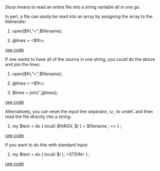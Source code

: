 <div id="wikitext">

<span id="excerpt"></span> *Slurp* means to read an entire file into a
string variable all in one go. <span id="excerptend"></span>

In perl, a file can easily be read into an array by assigning the array
to the filehandle:

<div class="vspace">

</div>

<div id="sourceblock1" class="sourceblock">

<div class="sourceblocktext">

<div class="perl">

1.  <div class="de1">

    <span class="kw3">open</span><span class="br0">(</span><span
    class="re0">\$fh</span><span class="sy0">,</span><span
    class="st0">"\<"</span><span class="sy0">,</span><span
    class="re0">\$filename</span><span class="br0">)</span><span
    class="sy0">;</span>

    </div>

2.  <div class="de1">

    <span class="re0">@lines</span> <span class="sy0">=</span> <span
    class="sy0">\<</span><span class="re0">\$fh</span><span
    class="sy0">\>;</span>

    </div>

</div>

</div>

<div class="sourceblocklink">

[raw
code](http://wiki.tamouse.org?n=Technology.PerlSlurp?action=sourceblock&num=1)

</div>

</div>

If one wants to have all of the source in one string, you could do the
above and join the lines:

<div class="vspace">

</div>

<div id="sourceblock2" class="sourceblock">

<div class="sourceblocktext">

<div class="perl">

1.  <div class="de1">

    <span class="kw3">open</span><span class="br0">(</span><span
    class="re0">\$fh</span><span class="sy0">,</span><span
    class="st0">"\<"</span><span class="sy0">,</span><span
    class="re0">\$filename</span><span class="br0">)</span><span
    class="sy0">;</span>

    </div>

2.  <div class="de1">

    <span class="re0">@lines</span> <span class="sy0">=</span> <span
    class="sy0">\<</span><span class="re0">\$fh</span><span
    class="sy0">\>;</span>

    </div>

3.  <div class="de1">

    <span class="re0">\$lines</span> <span class="sy0">=</span> <span
    class="kw3">join</span><span class="br0">(</span><span
    class="st_h">''</span><span class="sy0">,</span><span
    class="re0">@lines</span><span class="br0">)</span><span
    class="sy0">;</span>

    </div>

</div>

</div>

<div class="sourceblocklink">

[raw
code](http://wiki.tamouse.org?n=Technology.PerlSlurp?action=sourceblock&num=2)

</div>

</div>

Alternatively, you can reset the input line separator, `$/`, to undef,
and then read the file directly into a string:

<div class="vspace">

</div>

<div id="sourceblock3" class="sourceblock">

<div class="sourceblocktext">

<div class="perl">

1.  <div class="de1">

    <span class="kw1">my</span> <span class="re0">\$text</span> <span
    class="sy0">=</span> <span class="kw1">do</span> <span
    class="br0">{</span> <span class="kw3">local</span><span
    class="br0">(</span> <span class="sy0">@</span><span
    class="kw2">ARGV</span><span class="sy0">,</span> <span
    class="co5">\$/</span> <span class="br0">)</span> <span
    class="sy0">=</span> <span class="re0">\$filename</span> <span
    class="sy0">;</span> <span class="sy0">\<\></span> <span
    class="br0">}</span> <span class="sy0">;</span>

    </div>

</div>

</div>

<div class="sourceblocklink">

[raw
code](http://wiki.tamouse.org?n=Technology.PerlSlurp?action=sourceblock&num=3)

</div>

</div>

If you want to do this with standard input:

<div class="vspace">

</div>

<div id="sourceblock4" class="sourceblock">

<div class="sourceblocktext">

<div class="perl">

1.  <div class="de1">

    <span class="kw1">my</span> <span class="re0">\$text</span> <span
    class="sy0">=</span> <span class="kw1">do</span> <span
    class="br0">{</span> <span class="kw3">local</span><span
    class="br0">(</span> <span class="co5">\$/</span> <span
    class="br0">)</span><span class="sy0">;</span> <span
    class="re4">\<STDIN\></span> <span class="br0">}</span> <span
    class="sy0">;</span>

    </div>

</div>

</div>

<div class="sourceblocklink">

[raw
code](http://wiki.tamouse.org?n=Technology.PerlSlurp?action=sourceblock&num=4)

</div>

</div>

<div class="vspace">

</div>

<div style="display: none;">

Summary:Your basic slurp in Perl Parent:(Technology.)Perl <span
class="wikiword">[IncludeMe](http://wiki.tamouse.org?n=Technology.IncludeMe?action=edit)[?](http://wiki.tamouse.org?n=Technology.IncludeMe?action=edit)</span>:[Perl](http://wiki.tamouse.org?n=Technology.Perl?action=print)
Categories:[HowTos](http://wiki.tamouse.org?n=Category.HowTos),[Articles](http://wiki.tamouse.org?n=Category.Articles)
Tags: perl, slurp, reading files, idioms

</div>

</div>

